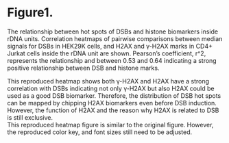 # Figure1. 
The relationship between hot spots of DSBs and histone biomarkers inside rDNA units.
Correlation heatmaps of pairwise comparisons between median signals for DSBs in HEK29K cells, and H2AX and γ-H2AX marks in CD4+ Jurkat cells inside the rDNA unit are shown. Pearson’s coefficient, r^2, represents the relationship and between 0.53 and 0.64 indicating a strong positive relationship between DSB and histone marks. 


This reproduced heatmap shows both γ-H2AX and H2AX have a strong correlation with DSBs indicating not only γ-H2AX but also H2AX could be used as a good DSB biomarker. Therefore, the distribution of DSB hot spots can be mapped by chipping H2AX biomarkers even before DSB induction. However, the function of H2AX and the reason why H2AX is related to DSB is still exclusive.  
This reproduced heatmap figure is similar to the original figure. However, the reproduced color key, and font sizes still need to be adjusted. 
